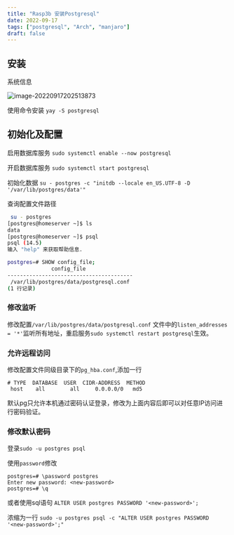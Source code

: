 ```yaml
---
title: "Rasp3b 安装Postgresql"
date: 2022-09-17
tags: ["postgresql", "Arch", "manjaro"]
draft: false
---
```




## 安装

系统信息

![image-20220917202513873](https://assets.czyt.tech/img/rasp3binfo.png)



使用命令安装 `yay -S postgresql`

## 初始化及配置

启用数据库服务 `sudo systemctl enable --now postgresql`

开启数据库服务 `sudo systemctl start postgresql`

初始化数据 `su - postgres -c "initdb --locale en_US.UTF-8 -D '/var/lib/postgres/data'"`

查询配置文件路径

```bash
 su - postgres
[postgres@homeserver ~]$ ls
data
[postgres@homeserver ~]$ psql
psql (14.5)
输入 "help" 来获取帮助信息.

postgres=# SHOW config_file;
              config_file
----------------------------------------
 /var/lib/postgres/data/postgresql.conf
(1 行记录)
```

### 修改监听

修改配置`/var/lib/postgres/data/postgresql.conf` 文件中的`listen_addresses = '*'`监听所有地址，重启服务`sudo systemctl restart postgresql`生效。

### 允许远程访问

修改配置文件同级目录下的`pg_hba.conf`,添加一行

```
# TYPE  DATABASE  USER  CIDR-ADDRESS  METHOD
 host 	 all  		all 	0.0.0.0/0	md5
```

默认pg只允许本机通过密码认证登录，修改为上面内容后即可以对任意IP访问进行密码验证。

### 修改默认密码

登录`sudo -u postgres psql`

使用`password`修改

```none
postgres=# \password postgres
Enter new password: <new-password>
postgres=# \q
```

或者使用sql语句 `ALTER USER postgres PASSWORD '<new-password>';`

浓缩为一行 `sudo -u postgres psql -c "ALTER USER postgres PASSWORD '<new-password>';"`